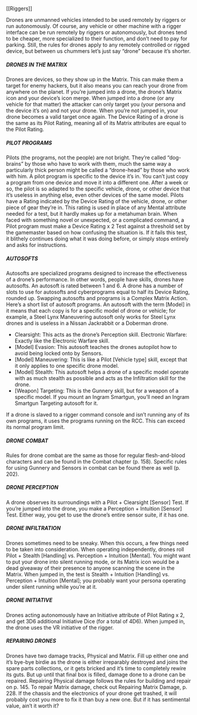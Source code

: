 [[Riggers]]

Drones are unmanned vehicles intended to be used remotely
by riggers or run autonomously. Of course, any
vehicle or other machine with a rigger interface can be
run remotely by riggers or autonomously, but drones
tend to be cheaper, more specialized to their function,
and don’t need to pay for parking. Still, the rules for
drones apply to any remotely controlled or rigged device,
but between us chummers let’s just say “drone”
because it’s shorter.

##### DRONES IN THE MATRIX
Drones are devices, so they show up in the Matrix. This
can make them a target for enemy hackers, but it also
means you can reach your drone from anywhere on the
planet. If you’re jumped into a drone, the drone’s Matrix
icon and your device’s icon merge. When jumped
into a drone (or any vehicle for that matter) the attacker
can only target you (your persona and the device it’s
on) and not your drone. When you’re not jumped in,
your drone becomes a valid target once again.
The Device Rating of a drone is the same as its Pilot
Rating, meaning all of its Matrix attributes are equal to
the Pilot Rating.

##### PILOT PROGRAMS
Pilots (the programs, not the people) are not bright.
They’re called “dog-brains” by those who have to work
with them, much the same way a particularly thick person
might be called a “drone-head” by those who work
with him.
	A pilot program is specific to the device it’s in. You
can’t just copy a program from one device and move it
into a different one. After a week or so, the pilot is so
adapted to the specific vehicle, drone, or other device
that it’s useless in anything else, even other devices of
the same model.
	Pilots have a Rating indicated by the Device Rating
of the vehicle, drone, or other piece of gear they’re
in. This rating is used in place of any Mental attribute
needed for a test, but it hardly makes up for a metahuman
brain. When faced with something novel or unexpected,
or a complicated command, a Pilot program
must make a Device Rating x 2 Test against a threshold
set by the gamemaster based on how confusing
the situation is. If it fails this test, it blithely continues
doing what it was doing before, or simply stops entirely
and asks for instructions.

##### AUTOSOFTS
Autosofts are specialized programs designed to increase
the effectiveness of a drone’s performance. In
other words, people have skills, drones have autosofts.
An autosoft is rated between 1 and 6. A drone has a
number of slots to use for autosofts and cyberprograms
equal to half its Device Rating, rounded up. Swapping
autosofts and programs is a Complex Matrix Action.
Here’s a short list of autosoft programs. An autosoft
with the term [Model] in it means that each copy is for a
specific model of drone or vehicle; for example, a Steel
Lynx Maneuvering autosoft only works for Steel Lynx
drones and is useless in a Nissan Jackrabbit or a Doberman
drone.
- Clearsight: This acts as the drone’s Perception skill.
Electronic Warfare: Exactly like the Electronic Warfare
skill.
- [Model] Evasion: This autosoft teaches the drones
autopilot how to avoid being locked onto by Sensors.
- [Model] Maneuvering: This is like a Pilot [Vehicle
type] skill, except that it only applies to one specific
drone model.
- [Model] Stealth: This autosoft helps a drone of a
specific model operate with as much stealth as possible
and acts as the Infiltration skill for the drone.
- [Weapon] Targeting: This is the Gunnery skill, but for
a weapon of a specific model. If you mount an Ingram
Smartgun, you’ll need an Ingram Smartgun Targeting
autosoft for it.

If a drone is slaved to a rigger command console and
isn’t running any of its own programs, it uses the programs
running on the RCC. This can exceed its normal
program limit.

##### DRONE COMBAT
Rules for drone combat are the same as those for regular
flesh-and-blood characters and can be found in the Combat
chapter (p. 158). Specific rules for using Gunnery and
Sensors in combat can be found there as well (p. 202).

##### DRONE PERCEPTION
A drone observes its surroundings with a Pilot + Clearsight
[Sensor] Test. If you’re jumped into the drone,
you make a Perception + Intuition [Sensor] Test. Either
way, you get to use the drone’s entire sensor suite, if
it has one.

##### DRONE INFILTRATION
Drones sometimes need to be sneaky. When this
occurs, a few things need to be taken into consideration.
When operating independently, drones roll
Pilot + Stealth [Handling] vs. Perception + Intuition
[Mental]. You might want to put your drone into
silent running mode, or its Matrix icon would be a
dead giveaway of their presence to anyone scanning
the scene in the Matrix. When jumped in, the test is
Stealth + Intuition [Handling] vs. Perception + Intuition
[Mental]; you probably want your persona operating
under silent running while you’re at it.

##### DRONE INITIATIVE
Drones acting autonomously have an Initiative attribute
of Pilot Rating x 2, and get 3D6 additional Initiative
Dice (for a total of 4D6). When jumped in, the
drone uses the VR initiative of the rigger.

##### REPAIRING DRONES
Drones have two damage tracks, Physical and Matrix.
Fill up either one and it’s bye-bye birdie as the drone is
either irreparably destroyed and joins the spare parts
collections, or it gets bricked and it’s time to completely
rewire its guts. But up until that final box is filled, damage
done to a drone can be repaired.
Repairing Physical damage follows the rules for
building and repair on p. 145. To repair Matrix damage,
check out Repairing Matrix Damage, p. 228.
If the chassis and the electronics of your drone get
trashed, it will probably cost you more to fix it than buy a
new one. But if it has sentimental value, ain’t it worth it?